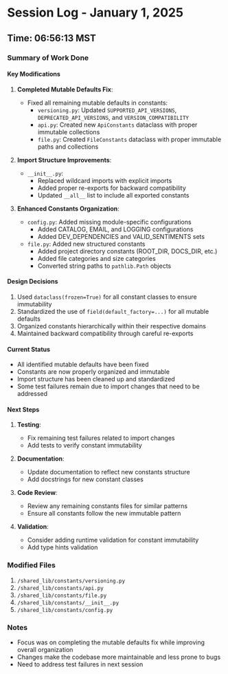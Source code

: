 # Session Log - January 1, 2025

## Time: 06:56:13 MST

### Summary of Work Done

#### Key Modifications
1. **Completed Mutable Defaults Fix**:
   - Fixed all remaining mutable defaults in constants:
     - `versioning.py`: Updated `SUPPORTED_API_VERSIONS`, `DEPRECATED_API_VERSIONS`, and `VERSION_COMPATIBILITY`
     - `api.py`: Created new `ApiConstants` dataclass with proper immutable collections
     - `file.py`: Created `FileConstants` dataclass with proper immutable paths and collections

2. **Import Structure Improvements**:
   - `__init__.py`: 
     - Replaced wildcard imports with explicit imports
     - Added proper re-exports for backward compatibility
     - Updated `__all__` list to include all exported constants

3. **Enhanced Constants Organization**:
   - `config.py`: Added missing module-specific configurations
     - Added CATALOG, EMAIL, and LOGGING configurations
     - Added DEV_DEPENDENCIES and VALID_SENTIMENTS sets
   - `file.py`: Added new structured constants
     - Added project directory constants (ROOT_DIR, DOCS_DIR, etc.)
     - Added file categories and size categories
     - Converted string paths to `pathlib.Path` objects

#### Design Decisions
1. Used `dataclass(frozen=True)` for all constant classes to ensure immutability
2. Standardized the use of `field(default_factory=...)` for all mutable defaults
3. Organized constants hierarchically within their respective domains
4. Maintained backward compatibility through careful re-exports

#### Current Status
- All identified mutable defaults have been fixed
- Constants are now properly organized and immutable
- Import structure has been cleaned up and standardized
- Some test failures remain due to import changes that need to be addressed

#### Next Steps
1. **Testing**:
   - Fix remaining test failures related to import changes
   - Add tests to verify constant immutability

2. **Documentation**:
   - Update documentation to reflect new constants structure
   - Add docstrings for new constant classes

3. **Code Review**:
   - Review any remaining constants files for similar patterns
   - Ensure all constants follow the new immutable pattern

4. **Validation**:
   - Consider adding runtime validation for constant immutability
   - Add type hints validation

### Modified Files
1. `/shared_lib/constants/versioning.py`
2. `/shared_lib/constants/api.py`
3. `/shared_lib/constants/file.py`
4. `/shared_lib/constants/__init__.py`
5. `/shared_lib/constants/config.py`

### Notes
- Focus was on completing the mutable defaults fix while improving overall organization
- Changes make the codebase more maintainable and less prone to bugs
- Need to address test failures in next session
